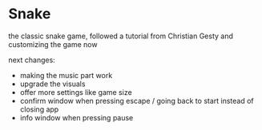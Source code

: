 # Snake
the classic snake game, followed a tutorial from Christian Gesty and customizing the game now

next changes:

- making the music part work
- upgrade the visuals
- offer more settings like game size
- confirm window when pressing escape / going back to start instead of closing app
- info window when pressing pause
